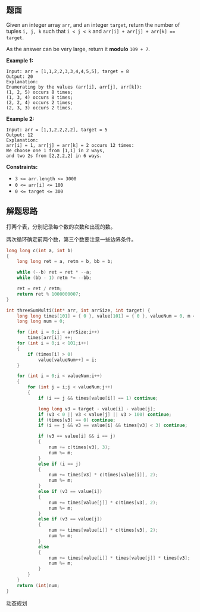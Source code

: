 ## 题面

Given an integer array `arr`, and an integer `target`, return the number of tuples `i, j, k` such that `i < j < k` and `arr[i] + arr[j] + arr[k] == target`.

As the answer can be very large, return it **modulo** `109 + 7`.

 

**Example 1:**

```
Input: arr = [1,1,2,2,3,3,4,4,5,5], target = 8
Output: 20
Explanation: 
Enumerating by the values (arr[i], arr[j], arr[k]):
(1, 2, 5) occurs 8 times;
(1, 3, 4) occurs 8 times;
(2, 2, 4) occurs 2 times;
(2, 3, 3) occurs 2 times.
```

**Example 2:**

```
Input: arr = [1,1,2,2,2,2], target = 5
Output: 12
Explanation: 
arr[i] = 1, arr[j] = arr[k] = 2 occurs 12 times:
We choose one 1 from [1,1] in 2 ways,
and two 2s from [2,2,2,2] in 6 ways.
```

 

**Constraints:**

- `3 <= arr.length <= 3000`
- `0 <= arr[i] <= 100`
- `0 <= target <= 300`

## 解题思路

打两个表，分别记录每个数的次数和出现的数。

两次循环确定前两个数，第三个数要注意一些边界条件。

```c
long long c(int a, int b)
{
    long long ret = a, retm = b, bb = b;

    while (--b) ret = ret * --a;
    while (bb - 1) retm *= --bb;

    ret = ret / retm;
    return ret % 1000000007;
}

int threeSumMulti(int* arr, int arrSize, int target) {
    long long times[101] = { 0 }, value[101] = { 0 }, valueNum = 0, m = 1000000000 + 7;
    long long num = 0;

    for (int i = 0;i < arrSize;i++)
        times[arr[i]] ++;
    for (int i = 0;i < 101;i++)
    {
        if (times[i] > 0)
            value[valueNum++] = i;
    }

    for (int i = 0;i < valueNum;i++)
    {
        for (int j = i;j < valueNum;j++)
        {
            if (i == j && times[value[i]] == 1) continue;

            long long v3 = target - value[i] - value[j];
            if (v3 < 0 || v3 < value[j] || v3 > 100) continue;
            if (times[v3] == 0) continue;
            if (i == j && v3 == value[i] && times[v3] < 3) continue;

            if (v3 == value[i] && i == j)
            {
                num += c(times[v3], 3);
                num %= m;
            }
            else if (i == j)
            {
                num += times[v3] * c(times[value[i]], 2);
                num %= m;
            }
            else if (v3 == value[i])
            {
                num += times[value[j]] * c(times[v3], 2);
                num %= m;
            }
            else if (v3 == value[j])
            {
                num += times[value[i]] * c(times[v3], 2);
                num %= m;
            }
            else
            {
                num += times[value[i]] * times[value[j]] * times[v3];
                num %= m;
            }
        }
    }
    return (int)num;
}
```

动态规划

